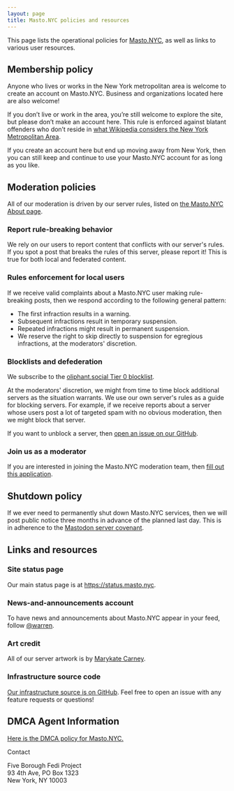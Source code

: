 ```yaml
---
layout: page
title: Masto.NYC policies and resources
---
```


This page lists the operational policies for [Masto.NYC](https://masto.nyc), as well as links to various user resources.

## Membership policy

Anyone who lives or works in the New York metropolitan area is welcome to create an account on Masto.NYC. Business and organizations located here are also welcome!

If you don’t live or work in the area, you’re still welcome to explore the site, but please don’t make an account here. This rule is enforced against blatant offenders who don’t reside in [what Wikipedia considers the New York Metropolitan Area](https://en.wikipedia.org/wiki/New_York_metropolitan_area).

If you create an account here but end up moving away from New York, then you can still keep and continue to use your Masto.NYC account for as long as you like.

## Moderation policies

All of our moderation is driven by our server rules, listed on [the Masto.NYC About page](https://masto.nyc/about).

### Report rule-breaking behavior

We rely on our users to report content that conflicts with our server's rules. If you spot a post that breaks the rules of this server, please report it! This is true for both local and federated content.

### Rules enforcement for local users

If we receive valid complaints about a Masto.NYC user making rule-breaking posts, then we respond according to the following general pattern:

* The first infraction results in a warning.
* Subsequent infractions result in temporary suspension.
* Repeated infractions might result in permanent suspension.
* We reserve the right to skip directly to suspension for egregious infractions, at the moderators' discretion.

### Blocklists and defederation

We subscribe to the [oliphant.social Tier 0 blocklist](https://codeberg.org/oliphant/blocklists/).

At the moderators' discretion, we might from time to time block additional servers as the situation warrants. We use our own server's rules as a guide for blocking servers. For example, if we receive reports about a server whose users post a lot of targeted spam with no obvious moderation, then we might block that server.

If you want to unblock a server, then [open an issue on our GitHub](https://github.com/Five-Borough-Fedi-Project/masto.nyc-docean/issues).

### Join us as a moderator

If you are interested in joining the Masto.NYC moderation team, then [fill out this application](https://forms.gle/bf9zVXUxTWjEZ4qSA).

## Shutdown policy

If we ever need to permanently shut down Masto.NYC services, then we will post public notice three months in advance of the planned last day. This is in adherence to the [Mastodon server covenant](https://joinmastodon.org/covenant).

## Links and resources

### Site status page

Our main status page is at <https://status.masto.nyc>.

### News-and-announcements account

To have news and announcements about Masto.NYC appear in your feed, follow [@warren](https://masto.nyc/@warren).

### Art credit

All of our server artwork is by [Marykate Carney](https://www.instagram.com/marykate_carney/).

### Infrastructure source code

[Our infrastructure source is on GitHub](https://github.com/Five-Borough-Fedi-Project/masto.nyc-docean). Feel free to open an issue with any feature requests or questions!

## DMCA Agent Information

[Here is the DMCA policy for Masto.NYC.](https://github.com/Five-Borough-Fedi-Project/org-docs/blob/main/policy-docs/dmca-policy.md)

Contact
<p>
Five Borough Fedi Project<br />
93 4th Ave, PO Box 1323<br />
New York, NY 10003
</p>
<help@masto.nyc>